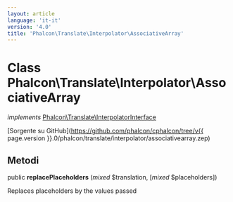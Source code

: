 ```yaml
---
layout: article
language: 'it-it'
version: '4.0'
title: 'Phalcon\Translate\Interpolator\AssociativeArray'
---
```

# Class **Phalcon\Translate\Interpolator\AssociativeArray**

*implements* [Phalcon\Translate\InterpolatorInterface](Phalcon_Translate_InterpolatorInterface)

[Sorgente su GitHub](https://github.com/phalcon/cphalcon/tree/v{{ page.version }}.0/phalcon/translate/interpolator/associativearray.zep)

## Metodi

public **replacePlaceholders** (*mixed* $translation, [*mixed* $placeholders])

Replaces placeholders by the values passed
